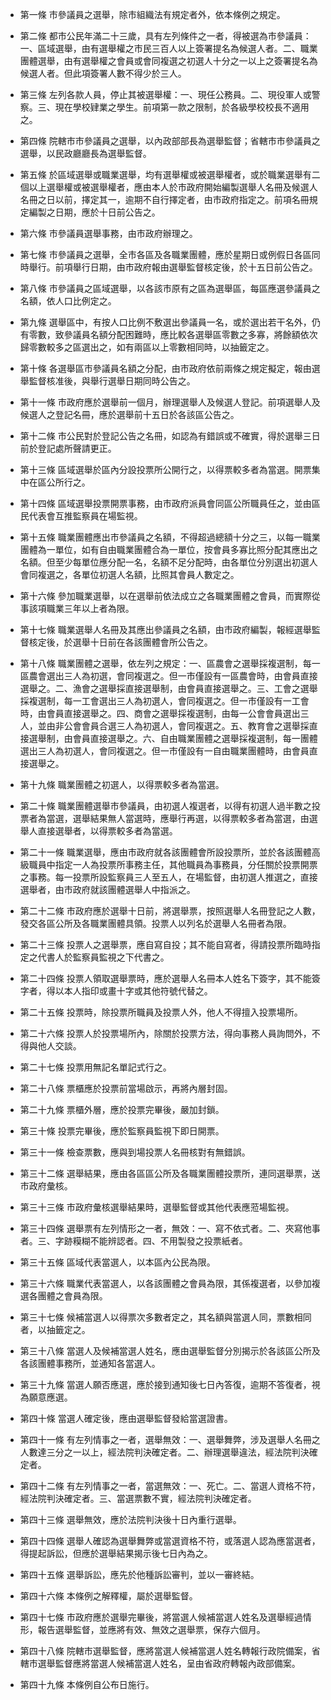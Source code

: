* 第一條 市參議員之選舉，除市組織法有規定者外，依本條例之規定。

* 第二條 都市公民年滿二十三歲，具有左列條件之一者，得被選為市參議員：一、區域選舉，由有選舉權之市民三百人以上簽署提名為候選人者。二、職業團體選舉，由有選舉權之會員或會同複選之初選人十分之一以上之簽署提名為候選人者。但此項簽署人數不得少於三人。

* 第三條 左列各款人員，停止其被選舉權：一、現任公務員。二、現役軍人或警察。三、現在學校肄業之學生。前項第一款之限制，於各級學校校長不適用之。

* 第四條 院轄市市參議員之選舉，以內政部部長為選舉監督；省轄市市參議員之選舉，以民政廳廳長為選舉監督。

* 第五條 於區域選舉或職業選舉，均有選舉權或被選舉權者，或於職業選舉有二個以上選舉權或被選舉權者，應由本人於市政府開始編製選舉人名冊及候選人名冊之日以前，擇定其一，逾期不自行擇定者，由市政府指定之。前項名冊規定編製之日期，應於十日前公告之。

* 第六條 市參議員選舉事務，由市政府辦理之。

* 第七條 市參議員之選舉，全市各區及各職業團體，應於星期日或例假日各區同時舉行。前項舉行日期，由市政府報由選舉監督核定後，於十五日前公告之。

* 第八條 市參議員之區域選舉，以各該市原有之區為選舉區，每區應選參議員之名額，依人口比例定之。

* 第九條 選舉區中，有按人口比例不敷選出參議員一名，或於選出若干名外，仍有零數，致參議員名額分配困難時，應比較各選舉區零數之多寡，將餘額依次歸零數較多之區選出之，如有兩區以上零數相同時，以抽籤定之。

* 第十條 各選舉區市參議員名額之分配，由市政府依前兩條之規定擬定，報由選舉監督核准後，與舉行選舉日期同時公告之。

* 第十一條 市政府應於選舉前一個月，辦理選舉人及候選人登記。前項選舉人及候選人之登記名冊，應於選舉前十五日於各該區公告之。

* 第十二條 市公民對於登記公告之名冊，如認為有錯誤或不確實，得於選舉三日前於登記處所聲請更正。

* 第十三條 區域選舉於區內分設投票所公開行之，以得票較多者為當選。開票集中在區公所行之。

* 第十四條 區域選舉投票開票事務，由市政府派員會同區公所職員任之，並由區民代表會互推監察員在場監視。

* 第十五條 職業團體應出市參議員之名額，不得超過總額十分之三，以每一職業團體為一單位，如有自由職業團體合為一單位，按會員多寡比照分配其應出之名額。但至少每單位應分配一名，名額不足分配時，由各單位分別選出初選人會同複選之，各單位初選人名額，比照其會員人數定之。

* 第十六條 參加職業選舉，以在選舉前依法成立之各職業團體之會員，而實際從事該項職業三年以上者為限。

* 第十七條 職業選舉人名冊及其應出參議員之名額，由市政府編製，報經選舉監督核定後，於選舉十日前在各該團體會所公告之。

* 第十八條 職業團體之選舉，依左列之規定：一、區農會之選舉採複選制，每一區農會選出三人為初選，會同複選之。但一市僅設有一區農會時，由會員直接選舉之。二、漁會之選舉採直接選舉制，由會員直接選舉之。三、工會之選舉採複選制，每一工會選出三人為初選人，會同複選之。但一市僅設有一工會時，由會員直接選舉之。四、商會之選舉採複選制，由每一公會會員選出三人，並由非公會會員合選三人為初選人，會同複選之。五、教育會之選舉採直接選舉制，由會員直接選舉之。六、自由職業團體之選舉採複選制，每一團體選出三人為初選人，會同複選之。但一市僅設有一自由職業團體時，由會員直接選舉之。

* 第十九條 職業團體之初選人，以得票較多者為當選。

* 第二十條 職業團體選舉市參議員，由初選人複選者，以得有初選人過半數之投票者為當選，選舉結果無人當選時，應舉行再選，以得票較多者為當選，由選舉人直接選舉者，以得票較多者為當選。

* 第二十一條 職業選舉，應由市政府就各該團體會所設投票所，並於各該團體高級職員中指定一人為投票所事務主任，其他職員為事務員，分任關於投票開票之事務。每一投票所設監察員三人至五人，在場監督，由初選人推選之，直接選舉者，由市政府就該團體選舉人中指派之。

* 第二十二條 市政府應於選舉十日前，將選舉票，按照選舉人名冊登記之人數，發交各區公所及各職業團體具領。投票人以列名於選舉人名冊者為限。

* 第二十三條 投票人之選舉票，應自寫自投；其不能自寫者，得請投票所臨時指定之代書人於監察員監視之下代書之。

* 第二十四條 投票人領取選舉票時，應於選舉人名冊本人姓名下簽字，其不能簽字者，得以本人指印或畫十字或其他符號代替之。

* 第二十五條 投票時，除投票所職員及投票人外，他人不得擅入投票場所。

* 第二十六條 投票人於投票場所內，除關於投票方法，得向事務人員詢問外，不得與他人交談。

* 第二十七條 投票用無記名單記式行之。

* 第二十八條 票櫃應於投票前當場啟示，再將內層封固。

* 第二十九條 票櫃外層，應於投票完畢後，嚴加封鎖。

* 第三十條 投票完畢後，應於監察員監視下即日開票。

* 第三十一條 檢查票數，應與到場投票人名冊核對有無錯誤。

* 第三十二條 選舉結果，應由各區區公所及各職業團體投票所，連同選舉票，送市政府彙核。

* 第三十三條 市政府彙核選舉結果時，選舉監督或其他代表應蒞場監視。

* 第三十四條 選舉票有左列情形之一者，無效：一、寫不依式者。二、夾寫他事者。三、字跡糢糊不能辨認者。四、不用製發之投票紙者。

* 第三十五條 區域代表當選人，以本區內公民為限。

* 第三十六條 職業代表當選人，以各該團體之會員為限，其係複選者，以參加複選各團體之會員為限。

* 第三十七條 候補當選人以得票次多數者定之，其名額與當選人同，票數相同者，以抽籤定之。

* 第三十八條 當選人及候補當選人姓名，應由選舉監督分別揭示於各該區公所及各該團體事務所，並通知各當選人。

* 第三十九條 當選人願否應選，應於接到通知後七日內答復，逾期不答復者，視為願意應選。

* 第四十條 當選人確定後，應由選舉監督發給當選證書。

* 第四十一條 有左列情事之一者，選舉無效：一、選舉舞弊，涉及選舉人名冊之人數達三分之一以上，經法院判決確定者。二、辦理選舉違法，經法院判決確定者。

* 第四十二條 有左列情事之一者，當選無效：一、死亡。二、當選人資格不符，經法院判決確定者。三、當選票數不實，經法院判決確定者。

* 第四十三條 選舉無效，應於法院判決後十日內重行選舉。

* 第四十四條 選舉人確認為選舉舞弊或當選資格不符，或落選人認為應當選者，得提起訴訟，但應於選舉結果揭示後七日內為之。

* 第四十五條 選舉訴訟，應先於他種訴訟審判，並以一審終結。

* 第四十六條 本條例之解釋權，屬於選舉監督。

* 第四十七條 市政府應於選舉完畢後，將當選人候補當選人姓名及選舉經過情形，報告選舉監督，並應將有效、無效之選舉票，保存六個月。

* 第四十八條 院轄市選舉監督，應將當選人候補當選人姓名轉報行政院備案，省轄市選舉監督應將當選人候補當選人姓名，呈由省政府轉報內政部備案。

* 第四十九條 本條例自公布日施行。

